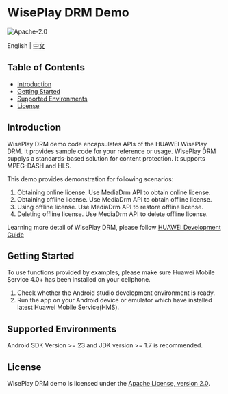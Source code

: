 # WisePlay DRM Demo

![Apache-2.0](https://img.shields.io/badge/license-Apache-blue)

English | [中文](https://github.com/HMS-Core/hms-wiseplay-demo/blob/master/readme_zh.md)

## Table of Contents

 * [Introduction](#introduction)
 * [Getting Started](#getting-started)
 * [Supported Environments](#supported-environments)
 * [License](#license)
 
## Introduction

WisePlay DRM demo code encapsulates APIs of the HUAWEI WisePlay DRM. It provides sample code for your reference or usage. WisePlay DRM supplys a standards-based solution for content protection. It supports MPEG-DASH and HLS.  
    
This demo provides demonstration for following scenarios:    
1. Obtaining online license. Use MediaDrm API to obtain online license.
2. Obtaining offline license. Use MediaDrm API to obtain offline license.
3. Using offline license. Use MediaDrm API to restore offline license.
4. Deleting offline license. Use MediaDrm API to delete offline license.

Learning more detail of WisePlay DRM, please follow [HUAWEI Development Guide](https://developer.huawei.com/consumer/en/doc/development/HMS-Guides/wiseplay-introduction)      

## Getting Started

To use functions provided by examples, please make sure Huawei Mobile Service 4.0+ has been installed on your cellphone.    
1. Check whether the Android studio development environment is ready.     
2. Run the app on your Android device or emulator which have installed latest Huawei Mobile Service(HMS).    
    
## Supported Environments

Android SDK Version >= 23 and JDK version >= 1.7 is recommended.
	
##  License       

WisePlay DRM demo is licensed under the [Apache License, version 2.0](http://www.apache.org/licenses/LICENSE-2.0).

